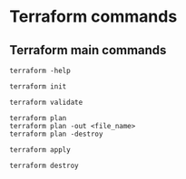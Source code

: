 # Terraform commands

## Terraform main commands
```
terraform -help
```

```
terraform init
```

```
terraform validate
```

```
terraform plan
terraform plan -out <file_name>
terraform plan -destroy
```

```
terraform apply
```

```
terraform destroy
```
